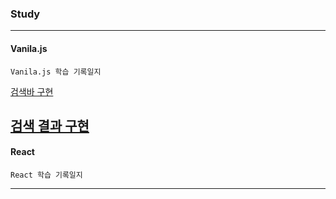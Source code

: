 ### Study

---

#### Vanila.js

```[README.md](README.md)
Vanila.js 학습 기록일지
```
[검색바 구현](https://github.com/kim13175/lecture-react/commit/186105ce682dead03c33f6418f17d337190b156b)

[검색 결과 구현](https://github.com/kim13175/lecture-react/commit/7508716)
---

#### React

```
React 학습 기록일지
```

---
